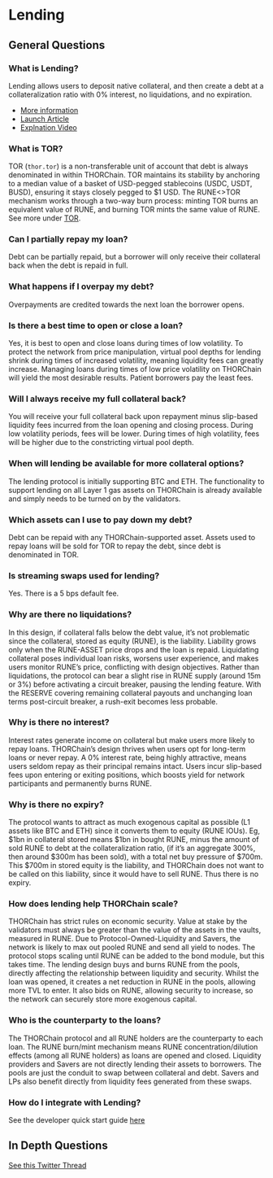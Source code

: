 # Lending

## General Questions

### What is Lending?

Lending allows users to deposit native collateral, and then create a debt at a collateralization ratio with 0% interest, no liquidations, and no expiration.

* [More information](../thorchain-finance/lending.md)
* [Launch Article](https://medium.com/thorchain/lending-on-thorchain-646bbf2e6e1b)
* [Explnation Video](https://youtu.be/AaqHG00RJks)

### What is TOR?

TOR (`thor.tor`) is a non-transferable unit of account that debt is always denominated in within THORChain. TOR maintains its stability by anchoring to a median value of a basket of USD-pegged stablecoins (USDC, USDT, BUSD), ensuring it stays closely pegged to $1 USD. The RUNE<>TOR mechanism works through a two-way burn process: minting TOR burns an equivalent value of RUNE, and burning TOR mints the same value of RUNE. See more under [TOR](../thorchain-finance/tor.md).

### Can I partially repay my loan?

Debt can be partially repaid, but a borrower will only receive their collateral back when the debt is repaid in full.

### What happens if I overpay my debt?

Overpayments are credited towards the next loan the borrower opens.

### Is there a best time to open or close a loan?

Yes, it is best to open and close loans during times of low volatility. To protect the network from price manipulation, virtual pool depths for lending shrink during times of increased volatility, meaning liquidity fees can greatly increase. Managing loans during times of low price volatility on THORChain will yield the most desirable results. Patient borrowers pay the least fees.

### Will I always receive my full collateral back?

You will receive your full collateral back upon repayment minus slip-based liquidity fees incurred from the loan opening and closing process. During low volatility periods, fees will be lower. During times of high volatility, fees will be higher due to the constricting virtual pool depth.

### When will lending be available for more collateral options?

The lending protocol is initially supporting BTC and ETH. The functionality to support lending on all Layer 1 gas assets on THORChain is already available and simply needs to be turned on by the validators.

### Which assets can I use to pay down my debt?

Debt can be repaid with any THORChain-supported asset. Assets used to repay loans will be sold for TOR to repay the debt, since debt is denominated in TOR.

### Is streaming swaps used for lending?

Yes. There is a 5 bps default fee.

### Why are there no liquidations?

In this design, if collateral falls below the debt value, it’s not problematic since the collateral, stored as equity (RUNE), is the liability. Liability grows only when the RUNE-ASSET price drops and the loan is repaid. Liquidating collateral poses individual loan risks, worsens user experience, and makes users monitor RUNE’s price, conflicting with design objectives. Rather than liquidations, the protocol can bear a slight rise in RUNE supply (around 15m or 3%) before activating a circuit breaker, pausing the lending feature. With the RESERVE covering remaining collateral payouts and unchanging loan terms post-circuit breaker, a rush-exit becomes less probable.

### Why is there no interest?

Interest rates generate income on collateral but make users more likely to repay loans. THORChain’s design thrives when users opt for long-term loans or never repay. A 0% interest rate, being highly attractive, means users seldom repay as their principal remains intact. Users incur slip-based fees upon entering or exiting positions, which boosts yield for network participants and permanently burns RUNE.

### Why is there no expiry?

The protocol wants to attract as much exogenous capital as possible (L1 assets like BTC and ETH) since it converts them to equity (RUNE IOUs). Eg, $1bn in collateral stored means $1bn in bought RUNE, minus the amount of sold RUNE to debt at the collateralization ratio, (if it’s an aggregate 300%, then around $300m has been sold), with a total net buy pressure of $700m. This $700m in stored equity is the liability, and THORChain does not want to be called on this liability, since it would have to sell RUNE. Thus there is no expiry.

### How does lending help THORChain scale?

THORChain has strict rules on economic security. Value at stake by the validators must always be greater than the value of the assets in the vaults, measured in RUNE. Due to Protocol-Owned-Liquidity and Savers, the network is likely to max out pooled RUNE and send all yield to nodes. The protocol stops scaling until RUNE can be added to the bond module, but this takes time. The lending design buys and burns RUNE from the pools, directly affecting the relationship between liquidity and security. Whilst the loan was opened, it creates a net reduction in RUNE in the pools, allowing more TVL to enter. It also bids on RUNE, allowing security to increase, so the network can securely store more exogenous capital.

### Who is the counterparty to the loans?

The THORChain protocol and all RUNE holders are the counterparty to each loan. The RUNE burn/mint mechanism means RUNE concentration/dilution effects (among all RUNE holders) as loans are opened and closed. Liquidity providers and Savers are not directly lending their assets to borrowers. The pools are just the conduit to swap between collateral and debt. Savers and LPs also benefit directly from liquidity fees generated from these swaps.

### How do I integrate with Lending?

See the developer quick start guide [here](https://dev.thorchain.org/lending/quick-start-guide.html)

## In Depth Questions

[See this Twitter Thread](https://twitter.com/CBarraford/status/1775618463341408587)
